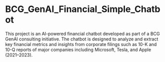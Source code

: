 # BCG_GenAI_Financial_Simple_Chatbot
This project is an AI-powered financial chatbot developed as part of a BCG GenAI consulting initiative. The chatbot is designed to analyze and extract key financial metrics and insights from corporate filings such as 10-K and 10-Q reports of major companies including Microsoft, Tesla, and Apple (2021–2023).
